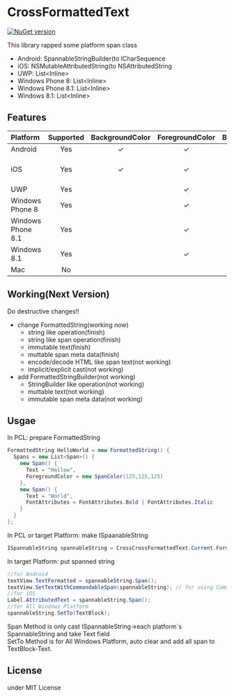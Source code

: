 # CrossFormattedText
[![NuGet version](https://badge.fury.io/nu/Plugin.CrossFormattedText.svg)](https://www.nuget.org/packages/Plugin.CrossFormattedText/)  
      
This library rapped some platform span class
- Android: SpannableStringBuilder(to ICharSequence
- iOS: NSMutableAttributedString(to NSAttributedString
- UWP: List\<Inline\>
- Windows Phone 8: List\<Inline\>
- Windows Phone 8.1: List\<Inline\>
- Windows 8.1: List\<Inline\>

## Features

| Platform | Supported | BackgroundColor | ForegroundColor | Bold/Italic | RelativeFontSize | Command |
|:---|:---:|:---:|:---:|:--:|:--:|:--:|
| Android | Yes | ✓ | ✓ | ✓ | ✓ | ✓ |
| iOS | Yes | ✓ | ✓ | ✓ | | will support(please advice) |
| UWP | Yes | | ✓ | ✓ | ✓ | ✓ |
| Windows Phone 8| Yes | | ✓ | ✓ | ✓ | |
| Windows Phone 8.1| Yes | | ✓ | ✓ | ✓ | ✓ |
| Windows 8.1| Yes | | ✓ | ✓ | ✓ | ✓ |
| Mac | No | | | | | |

## Working(Next Version)

Do destructive changes!!

- change FormattedString(working now)
  - string like operation(finish)
  - string like span operation(finish)
  - immutable text(finish)
  - muttable span meta data(finish)
  - encode/decode HTML like span text(not working)
  - implicit/explicit cast(not working)
- add FormattedStringBuilder(not working)
  - StringBuilder like operation(not working)
  - muttable text(not working)
  - immutable span meta data(not working)

## Usgae

In PCL: prepare FormattedString
```csharp
FormattedString HelloWorld = new FormattedString() {
  Spans = new List<Span>() {
    new Span() {
      Text = "Hellow",
      ForegroundColor = new SpanColor(125,125,125)
    },
    new Span() {
      Text = "World",
      FontAttributes = FontAttributes.Bold | FontAttributes.Italic
    }
  }
};
```

In PCL or target Platform: make ISpaanableString
```csharp
ISpannableString spannableString = CrossCrossFormattedText.Current.Format(HelloWorld);
```

In target Platform: put spanned string
```csharp
//for Android
textView.TextFormatted = spannableString.Span();
textView.SetTextWithCommandableSpan(spannableString); // for using Command
//for iOS
Label.AttributedText = spannableString.Span();
//for All Windows Platform
spannableString.SetTo(TextBlock);
```

Span Method is only cast ISpannableString→each platform`s SpannableString and take Text field  
SetTo Method is for All Windows Platform, auto clear and add all span to TextBlock-Text.

## License
under MIT License
